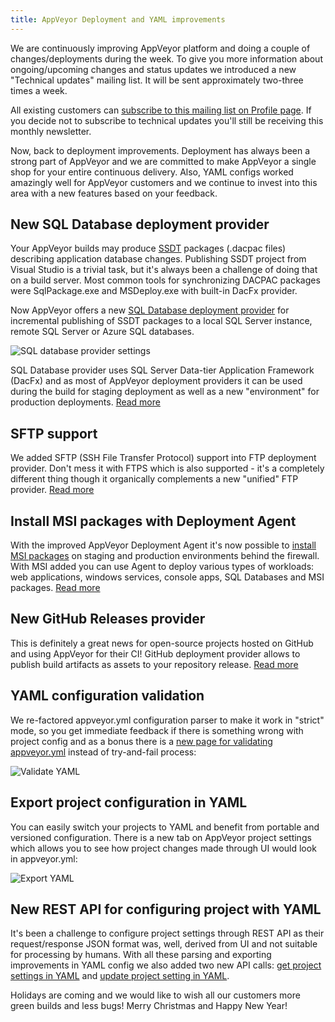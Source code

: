 ```yaml
---
title: AppVeyor Deployment and YAML improvements
---
```


We are continuously improving AppVeyor platform and doing a couple of changes/deployments during the week.
To give you more information about ongoing/upcoming changes and status updates we introduced a new
"Technical updates" mailing list. It will be sent approximately two-three times a week.

All existing customers can [subscribe to this mailing list on Profile page](https://ci.appveyor.com/profile).
If you decide not to subscribe to technical updates you'll still be receiving this monthly newsletter.

Now, back to deployment improvements. Deployment has always been a strong part of AppVeyor and we are
committed to make AppVeyor a single shop for your entire continuous delivery.
Also, YAML configs worked amazingly well for AppVeyor customers and we continue
to invest into this area with a new features based on your feedback.

## New SQL Database deployment provider

Your AppVeyor builds may produce [SSDT](https://msdn.microsoft.com/en-us/library/hh272686(v=vs.103).aspx)
packages (.dacpac files) describing application database changes.
Publishing SSDT project from Visual Studio is a trivial task, but it's always been a challenge
of doing that on a build server. Most common tools for synchronizing DACPAC packages were
SqlPackage.exe and MSDeploy.exe with built-in DacFx provider.

Now AppVeyor offers a new [SQL Database deployment provider](/docs/deployment/sql-database-ssdt/)
for incremental publishing of SSDT packages to a local SQL Server instance, remote SQL Server
or Azure SQL databases.

![SQL database provider settings](/assets/images/newsletters/2014-12-16/sql-database-provider-settings.png)

SQL Database provider uses SQL Server Data-tier Application Framework (DacFx) and as most of AppVeyor
deployment providers it can be used during the build for staging deployment as well as a new "environment"
for production deployments. [Read more](/docs/deployment/sql-database-ssdt/)

## SFTP support

We added SFTP (SSH File Transfer Protocol) support into FTP deployment provider.
Don't mess it with FTPS which is also supported - it's a completely different thing
though it organically complements a new "unified" FTP provider.
[Read more](/docs/deployment/ftp/)

## Install MSI packages with Deployment Agent

With the improved AppVeyor Deployment Agent it's now possible to
[install MSI packages](/docs/deployment/agent#installing-msi-package-artifact-on-remote-machine)
on staging and production environments behind the firewall.
With MSI added you can use Agent to deploy various types of workloads: web applications,
windows services, console apps, SQL Databases and MSI packages. [Read more](/docs/deployment/agent/)

## New GitHub Releases provider

This is definitely a great news for open-source projects hosted on GitHub and using AppVeyor for their CI!
GitHub deployment provider allows to publish build artifacts as assets to your repository release.
[Read more](/docs/deployment/github/)

## YAML configuration validation

We re-factored appveyor.yml configuration parser to make it work in "strict" mode,
so you get immediate feedback if there is something wrong with project config and as a bonus
there is a [new page for validating appveyor.yml](https://ci.appveyor.com/tools/validate-yaml)
instead of try-and-fail process:

![Validate YAML](/assets/images/newsletters/2014-12-16/validate-yaml.png)

## Export project configuration in YAML

You can easily switch your projects to YAML and benefit from portable and versioned configuration.
There is a new tab on AppVeyor project settings which allows you to see how project changes made
through UI would look in appveyor.yml:

![Export YAML](/assets/images/newsletters/2014-12-16/export-yaml.png)

## New REST API for configuring project with YAML

It's been a challenge to configure project settings through REST API as their request/response JSON
format was, well, derived from UI and not suitable for processing by humans.
With all these parsing and exporting improvements in YAML config we also added two new API calls:
[get project settings in YAML](/docs/api/projects-builds#get-project-settings-in-yaml) and
[update project setting in YAML](/docs/api/projects-builds#update-project-settings-in-yaml).

Holidays are coming and we would like to wish all our customers more green builds and less bugs!
Merry Christmas and Happy New Year!

